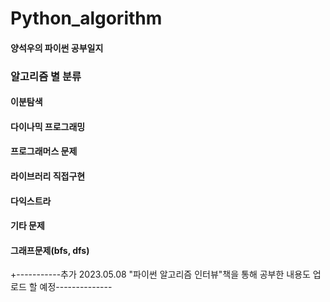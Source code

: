 # Python_algorithm

#### 양석우의 파이썬 공부일지


### 알고리즘 별 분류

#### 이분탐색
#### 다이나믹 프로그래밍
#### 프로그래머스 문제
#### 라이브러리 직접구현
#### 다익스트라
#### 기타 문제
#### 그래프문제(bfs, dfs)


+-----------추가 2023.05.08 "파이썬 알고리즘 인터뷰"책을 통해 공부한 내용도 업로드 할 예정--------------
